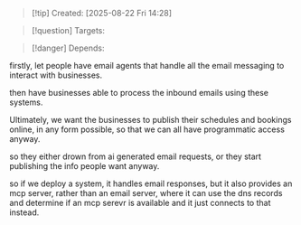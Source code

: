 
>[!tip] Created: [2025-08-22 Fri 14:28]

>[!question] Targets: 

>[!danger] Depends: 

firstly, let people have email agents that handle all the email messaging to interact with businesses.

then have businesses able to process the inbound emails using these systems.

Ultimately, we want the businesses to publish their schedules and bookings online, in any form possible, so that we can all have programmatic access anyway.

so they either drown from ai generated email requests, or they start publishing the info people want anyway.

so if we deploy a system, it handles email responses, but it also provides an mcp server, rather than an email server, where it can use the dns records and determine if an mcp serevr is available and it just connects to that instead.